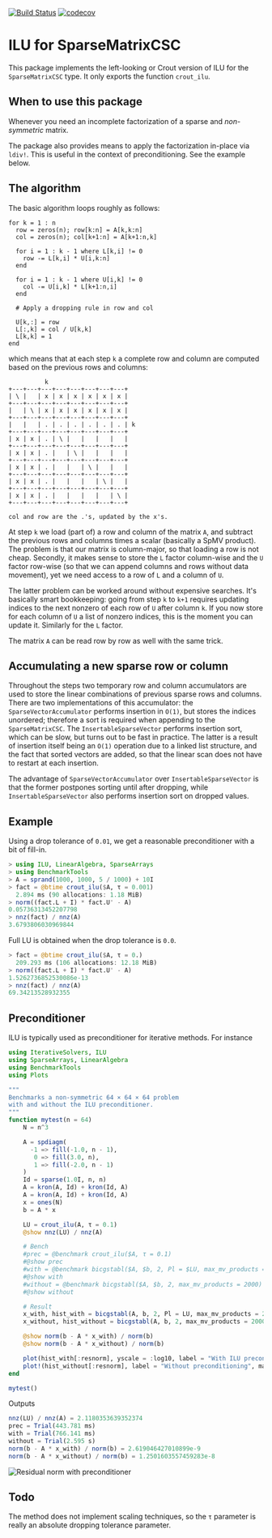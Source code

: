 [![Build Status](https://travis-ci.org/haampie/ILU.jl.svg?branch=master)](https://travis-ci.org/haampie/ILU.jl) [![codecov](https://codecov.io/gh/haampie/ILU.jl/branch/master/graph/badge.svg)](https://codecov.io/gh/haampie/ILU.jl)

# ILU for SparseMatrixCSC

This package implements the left-looking or Crout version of ILU for 
the `SparseMatrixCSC` type. It only exports the function `crout_ilu`.

## When to use this package

Whenever you need an incomplete factorization of a sparse and _non-symmetric_ matrix.

The package also provides means to apply the factorization in-place via `ldiv!`. This is 
useful in the context of preconditioning. See the example below.

## The algorithm

The basic algorithm loops roughly as follows:

```
for k = 1 : n
  row = zeros(n); row[k:n] = A[k,k:n]
  col = zeros(n); col[k+1:n] = A[k+1:n,k]

  for i = 1 : k - 1 where L[k,i] != 0
    row -= L[k,i] * U[i,k:n]
  end

  for i = 1 : k - 1 where U[i,k] != 0
    col -= U[i,k] * L[k+1:n,i]
  end

  # Apply a dropping rule in row and col

  U[k,:] = row
  L[:,k] = col / U[k,k]
  L[k,k] = 1
end
```

which means that at each step `k` a complete row and column are computed based on the previous rows and columns:

```
          k
+---+---+---+---+---+---+---+---+
| \ |   | x | x | x | x | x | x |
+---+---+---+---+---+---+---+---+
|   | \ | x | x | x | x | x | x |
+---+---+---+---+---+---+---+---+
|   |   | . | . | . | . | . | . | k
+---+---+---+---+---+---+---+---+
| x | x | . | \ |   |   |   |   |
+---+---+---+---+---+---+---+---+
| x | x | . |   | \ |   |   |   |
+---+---+---+---+---+---+---+---+
| x | x | . |   |   | \ |   |   |
+---+---+---+---+---+---+---+---+
| x | x | . |   |   |   | \ |   |
+---+---+---+---+---+---+---+---+
| x | x | . |   |   |   |   | \ |
+---+---+---+---+---+---+---+---+

col and row are the .'s, updated by the x's.
```

At step `k` we load (part of) a row and column of the matrix `A`, and subtract the previous rows and columns times a scalar (basically a SpMV product). The problem is that our matrix is column-major, so that loading a row is not cheap. Secondly, it makes sense to store the `L` factor column-wise and the `U` factor row-wise (so that we can append columns and rows without data movement), yet we need access to a row of `L` and a column of `U`.

The latter problem can be worked around without expensive searches. It's basically smart bookkeeping: going from step `k` to `k+1` requires updating indices to the next nonzero of each row of `U` after column `k`. If you now store for each column of `U` a list of nonzero indices, this is the moment you can update it. Similarly for the `L` factor.

The matrix `A` can be read row by row as well with the same trick.

## Accumulating a new sparse row or column
Throughout the steps two temporary row and column accumulators are used to store the linear combinations of previous sparse rows and columns. There are two implementations of this accumulator: the `SparseVectorAccumulator` performs insertion in `O(1)`, but stores the indices unordered; therefore a sort is required when appending to the `SparseMatrixCSC`. The `InsertableSparseVector` performs insertion sort, which can be slow, but turns out to be fast in practice. The latter is a result of insertion itself being an `O(1)` operation due to a linked list structure, and the fact that sorted vectors are added, so that the linear scan does not have to restart at each insertion.

The advantage of `SparseVectorAccumulator` over `InsertableSparseVector` is that the former postpones sorting until after dropping, while `InsertableSparseVector` also performs insertion sort on dropped values.

## Example

Using a drop tolerance of `0.01`, we get a reasonable preconditioner with a bit of fill-in.

```julia
> using ILU, LinearAlgebra, SparseArrays
> using BenchmarkTools
> A = sprand(1000, 1000, 5 / 1000) + 10I
> fact = @btime crout_ilu($A, τ = 0.001)
  2.894 ms (90 allocations: 1.18 MiB)
> norm((fact.L + I) * fact.U' - A)
0.05736313452207798
> nnz(fact) / nnz(A)
3.6793806030969844
```

Full LU is obtained when the drop tolerance is `0.0`.

```julia
> fact = @btime crout_ilu($A, τ = 0.)
  209.293 ms (106 allocations: 12.18 MiB)
> norm((fact.L + I) * fact.U' - A)
1.5262736852530086e-13
> nnz(fact) / nnz(A)
69.34213528932355
```

## Preconditioner
ILU is typically used as preconditioner for iterative methods. For instance

```julia
using IterativeSolvers, ILU
using SparseArrays, LinearAlgebra
using BenchmarkTools
using Plots

"""
Benchmarks a non-symmetric 64 × 64 × 64 problem
with and without the ILU preconditioner.
"""
function mytest(n = 64)
    N = n^3

    A = spdiagm(
      -1 => fill(-1.0, n - 1), 
       0 => fill(3.0, n), 
       1 => fill(-2.0, n - 1)
    )
    Id = sparse(1.0I, n, n)
    A = kron(A, Id) + kron(Id, A)
    A = kron(A, Id) + kron(Id, A)
    x = ones(N)
    b = A * x

    LU = crout_ilu(A, τ = 0.1)
    @show nnz(LU) / nnz(A)

    # Bench
    #prec = @benchmark crout_ilu($A, τ = 0.1)
    #@show prec
    #with = @benchmark bicgstabl($A, $b, 2, Pl = $LU, max_mv_products = 2000)
    #@show with
    #without = @benchmark bicgstabl($A, $b, 2, max_mv_products = 2000)
    #@show without

    # Result
    x_with, hist_with = bicgstabl(A, b, 2, Pl = LU, max_mv_products = 2000, log = true)
    x_without, hist_without = bicgstabl(A, b, 2, max_mv_products = 2000, log = true)

    @show norm(b - A * x_with) / norm(b) 
    @show norm(b - A * x_without) / norm(b)

    plot(hist_with[:resnorm], yscale = :log10, label = "With ILU preconditioning", xlabel = "Iteration", ylabel = "Residual norm (preconditioned)", mark = :x)
    plot!(hist_without[:resnorm], label = "Without preconditioning", mark = :x)
end

mytest()
```

Outputs

```julia
nnz(LU) / nnz(A) = 2.1180353639352374
prec = Trial(443.781 ms)
with = Trial(766.141 ms)
without = Trial(2.595 s)
norm(b - A * x_with) / norm(b) = 2.619046427010899e-9
norm(b - A * x_without) / norm(b) = 1.2501603557459283e-8
```

![Residual norm with preconditioner](https://haampie.github.io/ILU.jl/residual3.png)

## Todo
The method does not implement scaling techniques, so the `τ` parameter is really an
absolute dropping tolerance parameter.